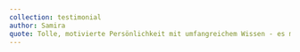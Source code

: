 ```yaml
---
collection: testimonial
author: Samira
quote: Tolle, motivierte Persönlichkeit mit umfangreichem Wissen - es macht total Spass bei und mit Vera zu trainieren!
---
```

